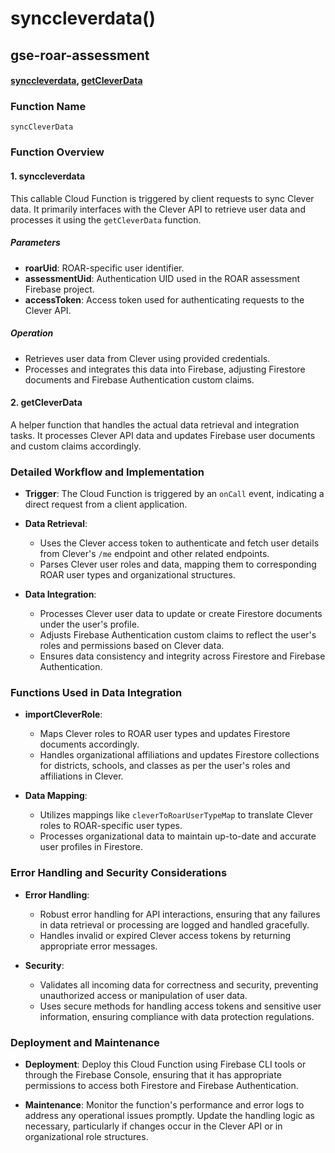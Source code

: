 # synccleverdata()

## gse-roar-assessment

#### [synccleverdata](https://github.com/yeatmanlab/roar-firebase-functions/blob/e784650492722d24069aa9b0704d1873ea5dafee/gse-roar-assessment/functions/src/index.ts#L17), [getCleverData](https://github.com/yeatmanlab/roar-firebase-functions/blob/e784650492722d24069aa9b0704d1873ea5dafee/gse-roar-assessment/functions/src/get-clever-data.ts#L256)

### Function Name
`syncCleverData`

### Function Overview

#### 1. **synccleverdata**
This callable Cloud Function is triggered by client requests to sync Clever data. It primarily interfaces with the Clever API to retrieve user data and processes it using the `getCleverData` function.

##### Parameters
- **roarUid**: ROAR-specific user identifier.
- **assessmentUid**: Authentication UID used in the ROAR assessment Firebase project.
- **accessToken**: Access token used for authenticating requests to the Clever API.

##### Operation
- Retrieves user data from Clever using provided credentials.
- Processes and integrates this data into Firebase, adjusting Firestore documents and Firebase Authentication custom claims.

#### 2. **getCleverData**
A helper function that handles the actual data retrieval and integration tasks. It processes Clever API data and updates Firebase user documents and custom claims accordingly.

### Detailed Workflow and Implementation

- **Trigger**: The Cloud Function is triggered by an `onCall` event, indicating a direct request from a client application.
  
- **Data Retrieval**:
  - Uses the Clever access token to authenticate and fetch user details from Clever's `/me` endpoint and other related endpoints.
  - Parses Clever user roles and data, mapping them to corresponding ROAR user types and organizational structures.

- **Data Integration**:
  - Processes Clever user data to update or create Firestore documents under the user's profile.
  - Adjusts Firebase Authentication custom claims to reflect the user's roles and permissions based on Clever data.
  - Ensures data consistency and integrity across Firestore and Firebase Authentication.

### Functions Used in Data Integration

- **importCleverRole**:
  - Maps Clever roles to ROAR user types and updates Firestore documents accordingly.
  - Handles organizational affiliations and updates Firestore collections for districts, schools, and classes as per the user's roles and affiliations in Clever.

- **Data Mapping**:
  - Utilizes mappings like `cleverToRoarUserTypeMap` to translate Clever roles to ROAR-specific user types.
  - Processes organizational data to maintain up-to-date and accurate user profiles in Firestore.

### Error Handling and Security Considerations

- **Error Handling**:
  - Robust error handling for API interactions, ensuring that any failures in data retrieval or processing are logged and handled gracefully.
  - Handles invalid or expired Clever access tokens by returning appropriate error messages.

- **Security**:
  - Validates all incoming data for correctness and security, preventing unauthorized access or manipulation of user data.
  - Uses secure methods for handling access tokens and sensitive user information, ensuring compliance with data protection regulations.

### Deployment and Maintenance

- **Deployment**: Deploy this Cloud Function using Firebase CLI tools or through the Firebase Console, ensuring that it has appropriate permissions to access both Firestore and Firebase Authentication.
  
- **Maintenance**: Monitor the function's performance and error logs to address any operational issues promptly. Update the handling logic as necessary, particularly if changes occur in the Clever API or in organizational role structures.

